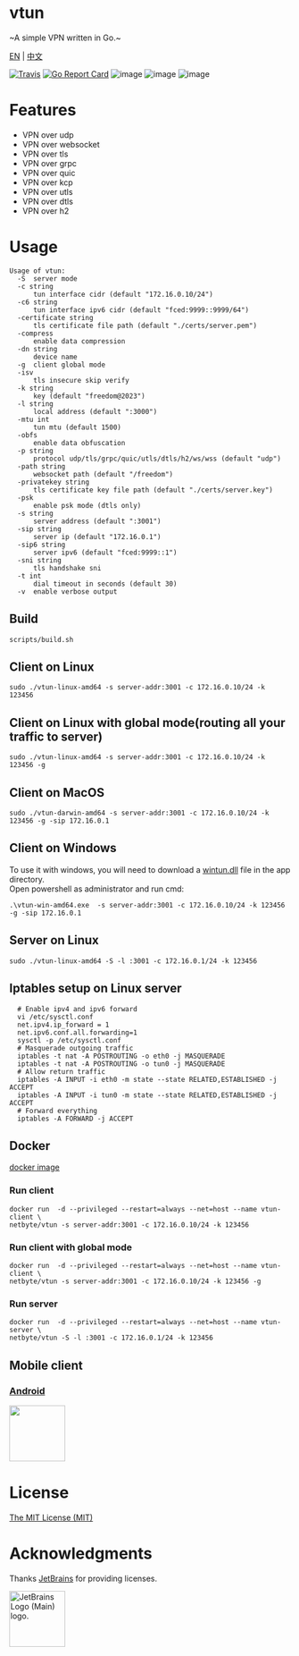 # vtun

~A simple VPN written in Go.~

[EN](https://github.com/net-byte/vtun/blob/master/README.md) | [中文](https://github.com/net-byte/vtun/blob/master/README_CN.md)

[![Travis](https://travis-ci.com/net-byte/vtun.svg?branch=master)](https://github.com/net-byte/vtun)
[![Go Report Card](https://goreportcard.com/badge/github.com/net-byte/vtun)](https://goreportcard.com/report/github.com/net-byte/vtun)
![image](https://img.shields.io/badge/License-MIT-orange)
![image](https://img.shields.io/badge/License-Anti--996-red)
![image](https://img.shields.io/github/downloads/net-byte/vtun/total.svg)

# Features
* VPN over udp
* VPN over websocket
* VPN over tls
* VPN over grpc
* VPN over quic
* VPN over kcp
* VPN over utls
* VPN over dtls
* VPN over h2
# Usage

```
Usage of vtun:
  -S  server mode
  -c string
      tun interface cidr (default "172.16.0.10/24")
  -c6 string
      tun interface ipv6 cidr (default "fced:9999::9999/64")
  -certificate string
      tls certificate file path (default "./certs/server.pem")
  -compress
      enable data compression
  -dn string
      device name
  -g  client global mode
  -isv
      tls insecure skip verify
  -k string
      key (default "freedom@2023")
  -l string
      local address (default ":3000")
  -mtu int
      tun mtu (default 1500)
  -obfs
      enable data obfuscation
  -p string
      protocol udp/tls/grpc/quic/utls/dtls/h2/ws/wss (default "udp")
  -path string
      websocket path (default "/freedom")
  -privatekey string
      tls certificate key file path (default "./certs/server.key")
  -psk
      enable psk mode (dtls only)
  -s string
      server address (default ":3001")
  -sip string
      server ip (default "172.16.0.1")
  -sip6 string
      server ipv6 (default "fced:9999::1")
  -sni string
      tls handshake sni
  -t int
      dial timeout in seconds (default 30)
  -v  enable verbose output
```

## Build

```
scripts/build.sh
```

## Client on Linux

```
sudo ./vtun-linux-amd64 -s server-addr:3001 -c 172.16.0.10/24 -k 123456

```

## Client on Linux with global mode(routing all your traffic to server)

```
sudo ./vtun-linux-amd64 -s server-addr:3001 -c 172.16.0.10/24 -k 123456 -g

```

## Client on MacOS

```
sudo ./vtun-darwin-amd64 -s server-addr:3001 -c 172.16.0.10/24 -k 123456 -g -sip 172.16.0.1

```

## Client on Windows
To use it with windows, you will need to download a [wintun.dll](https://www.wintun.net/) file in the app directory.  
Open powershell as administrator and run cmd:
```
.\vtun-win-amd64.exe  -s server-addr:3001 -c 172.16.0.10/24 -k 123456 -g -sip 172.16.0.1

```

## Server on Linux

```
sudo ./vtun-linux-amd64 -S -l :3001 -c 172.16.0.1/24 -k 123456

```

## Iptables setup on Linux server

```
  # Enable ipv4 and ipv6 forward
  vi /etc/sysctl.conf
  net.ipv4.ip_forward = 1
  net.ipv6.conf.all.forwarding=1
  sysctl -p /etc/sysctl.conf
  # Masquerade outgoing traffic
  iptables -t nat -A POSTROUTING -o eth0 -j MASQUERADE
  iptables -t nat -A POSTROUTING -o tun0 -j MASQUERADE
  # Allow return traffic
  iptables -A INPUT -i eth0 -m state --state RELATED,ESTABLISHED -j ACCEPT
  iptables -A INPUT -i tun0 -m state --state RELATED,ESTABLISHED -j ACCEPT
  # Forward everything
  iptables -A FORWARD -j ACCEPT

```

## Docker
[docker image](https://hub.docker.com/r/netbyte/vtun)

### Run client
```
docker run  -d --privileged --restart=always --net=host --name vtun-client \
netbyte/vtun -s server-addr:3001 -c 172.16.0.10/24 -k 123456
```

### Run client with global mode
```
docker run  -d --privileged --restart=always --net=host --name vtun-client \
netbyte/vtun -s server-addr:3001 -c 172.16.0.10/24 -k 123456 -g
```

### Run server
```
docker run  -d --privileged --restart=always --net=host --name vtun-server \
netbyte/vtun -S -l :3001 -c 172.16.0.1/24 -k 123456
```

## Mobile client

### [Android](https://github.com/net-byte/vTunnel)
<p>
<a href="https://play.google.com/store/apps/details?id=com.netbyte.vtunnel"><img src="https://play.google.com/intl/en_us/badges/images/generic/en-play-badge.png" height="100"></a>
</p>

# License
[The MIT License (MIT)](https://raw.githubusercontent.com/net-byte/vtun/master/LICENSE)

# Acknowledgments
Thanks [JetBrains](https://www.jetbrains.com/community/opensource/#support) for providing licenses.

<img src="https://resources.jetbrains.com/storage/products/company/brand/logos/jb_beam.png" alt="JetBrains Logo (Main) logo." width="100px">
